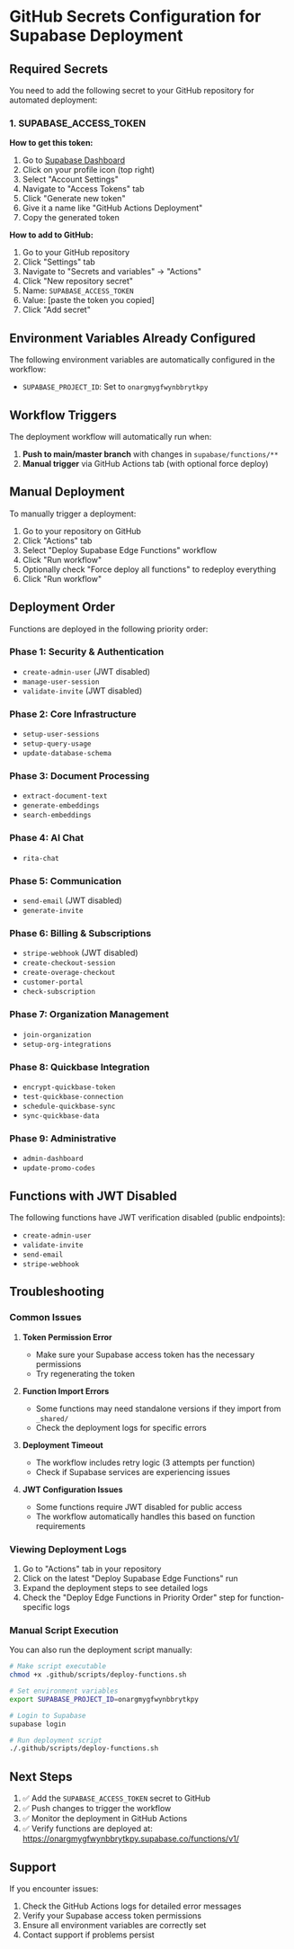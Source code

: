 # GitHub Secrets Configuration for Supabase Deployment

## Required Secrets

You need to add the following secret to your GitHub repository for automated deployment:

### 1. SUPABASE_ACCESS_TOKEN

**How to get this token:**

1. Go to [Supabase Dashboard](https://supabase.com/dashboard)
2. Click on your profile icon (top right)
3. Select "Account Settings"
4. Navigate to "Access Tokens" tab
5. Click "Generate new token"
6. Give it a name like "GitHub Actions Deployment"
7. Copy the generated token

**How to add to GitHub:**

1. Go to your GitHub repository
2. Click "Settings" tab
3. Navigate to "Secrets and variables" → "Actions"
4. Click "New repository secret"
5. Name: `SUPABASE_ACCESS_TOKEN`
6. Value: [paste the token you copied]
7. Click "Add secret"

## Environment Variables Already Configured

The following environment variables are automatically configured in the workflow:

- `SUPABASE_PROJECT_ID`: Set to `onargmygfwynbbrytkpy`

## Workflow Triggers

The deployment workflow will automatically run when:

1. **Push to main/master branch** with changes in `supabase/functions/**`
2. **Manual trigger** via GitHub Actions tab (with optional force deploy)

## Manual Deployment

To manually trigger a deployment:

1. Go to your repository on GitHub
2. Click "Actions" tab
3. Select "Deploy Supabase Edge Functions" workflow
4. Click "Run workflow"
5. Optionally check "Force deploy all functions" to redeploy everything
6. Click "Run workflow"

## Deployment Order

Functions are deployed in the following priority order:

### Phase 1: Security & Authentication
- `create-admin-user` (JWT disabled)
- `manage-user-session` 
- `validate-invite` (JWT disabled)

### Phase 2: Core Infrastructure  
- `setup-user-sessions`
- `setup-query-usage`
- `update-database-schema`

### Phase 3: Document Processing
- `extract-document-text`
- `generate-embeddings`
- `search-embeddings`

### Phase 4: AI Chat
- `rita-chat`

### Phase 5: Communication
- `send-email` (JWT disabled)
- `generate-invite`

### Phase 6: Billing & Subscriptions
- `stripe-webhook` (JWT disabled)
- `create-checkout-session`
- `create-overage-checkout`
- `customer-portal`
- `check-subscription`

### Phase 7: Organization Management
- `join-organization`
- `setup-org-integrations`

### Phase 8: Quickbase Integration
- `encrypt-quickbase-token`
- `test-quickbase-connection`
- `schedule-quickbase-sync`
- `sync-quickbase-data`

### Phase 9: Administrative
- `admin-dashboard`
- `update-promo-codes`

## Functions with JWT Disabled

The following functions have JWT verification disabled (public endpoints):
- `create-admin-user`
- `validate-invite`
- `send-email`
- `stripe-webhook`

## Troubleshooting

### Common Issues

1. **Token Permission Error**
   - Make sure your Supabase access token has the necessary permissions
   - Try regenerating the token

2. **Function Import Errors**
   - Some functions may need standalone versions if they import from `_shared/`
   - Check the deployment logs for specific errors

3. **Deployment Timeout**
   - The workflow includes retry logic (3 attempts per function)
   - Check if Supabase services are experiencing issues

4. **JWT Configuration Issues**
   - Some functions require JWT disabled for public access
   - The workflow automatically handles this based on function requirements

### Viewing Deployment Logs

1. Go to "Actions" tab in your repository
2. Click on the latest "Deploy Supabase Edge Functions" run
3. Expand the deployment steps to see detailed logs
4. Check the "Deploy Edge Functions in Priority Order" step for function-specific logs

### Manual Script Execution

You can also run the deployment script manually:

```bash
# Make script executable
chmod +x .github/scripts/deploy-functions.sh

# Set environment variables
export SUPABASE_PROJECT_ID=onargmygfwynbbrytkpy

# Login to Supabase
supabase login

# Run deployment script
./.github/scripts/deploy-functions.sh
```

## Next Steps

1. ✅ Add the `SUPABASE_ACCESS_TOKEN` secret to GitHub
2. ✅ Push changes to trigger the workflow
3. ✅ Monitor the deployment in GitHub Actions
4. ✅ Verify functions are deployed at: https://onargmygfwynbbrytkpy.supabase.co/functions/v1/

## Support

If you encounter issues:
1. Check the GitHub Actions logs for detailed error messages
2. Verify your Supabase access token permissions
3. Ensure all environment variables are correctly set
4. Contact support if problems persist
